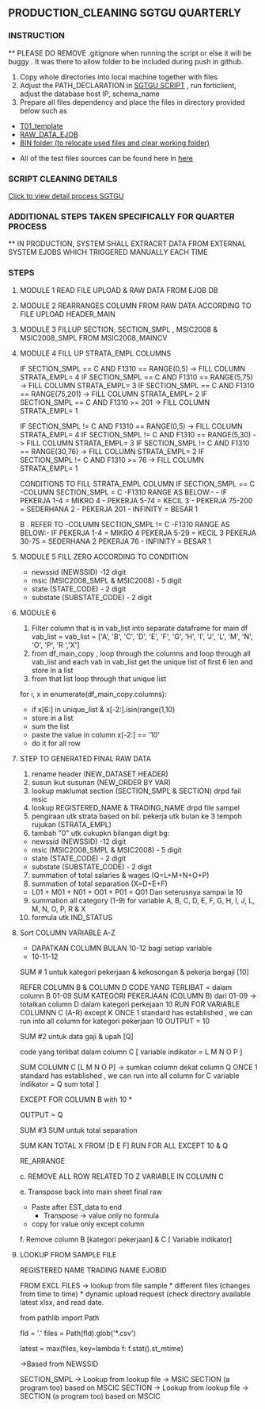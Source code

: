 ## PRODUCTION_CLEANING SGTGU QUARTERLY 

### INSTRUCTION 
** PLEASE DO REMOVE .gitignore when running the script or else it will be buggy  . It was there to allow folder to be included during push in github. 

1. Copy whole directories into local machine together with files 
2. Adjust the PATH_DECLARATION in [SGTGU SCRIPT](/SGTGU_QUATERLY.py) , run forticlient, adjust the database host IP, schema_name
3. Prepare all files dependency and place the files in directory provided below such as 
- [T01_template](./FILES_INPUT\T01) 
- [RAW_DATA_EJOB](./FILES_INPUT/RAW_DATA)
- [BIN folder (to relocate used files and clear working folder) ](./BIN)
* All of the test files sources can be found here in [here](https://drive.google.com/drive/folders/16SrTkh8FowwR6VQHvTy0NGhOWw-0L3Hn?usp=sharing)

### SCRIPT CLEANING DETAILS
[Click to view detail process SGTGU](<SGTGU PROCESS REV 3.html>)


### ADDITIONAL STEPS TAKEN SPECIFICALLY FOR QUARTER PROCESS 
** IN PRODUCTION, SYSTEM SHALL EXTRACRT DATA FROM EXTERNAL SYSTEM EJOBS WHICH TRIGGERED MANUALLY EACH TIME 

### STEPS

1. MODULE 1 READ FILE UPLOAD & RAW DATA FROM EJOB DB 
2. MODULE 2 REARRANGES COLUMN FROM RAW DATA ACCORDING TO FILE UPLOAD HEADER_MAIN
3. MODULE 3 FILLUP SECTION, SECTION_SMPL , MSIC2008 & MSIC2008_SMPL FROM MSIC2008_MAINCV	
4. MODULE 4 FILL UP STRATA_EMPL COLUMNS 

	IF SECTION_SMPL == C AND F1310 == RANGE(0,5) -> FILL COLUMN STRATA_EMPL= 4
	IF SECTION_SMPL == C AND F1310 == RANGE(5,75) -> FILL COLUMN STRATA_EMPL= 3
	IF SECTION_SMPL == C AND F1310 == RANGE(75,201) -> FILL COLUMN STRATA_EMPL= 2
	IF SECTION_SMPL == C AND F1310 >= 201 -> FILL COLUMN STRATA_EMPL= 1

	IF SECTION_SMPL != C AND F1310 == RANGE(0,5) -> FILL COLUMN STRATA_EMPL= 4
	IF SECTION_SMPL != C AND F1310 == RANGE(5,30) -> FILL COLUMN STRATA_EMPL= 3
	IF SECTION_SMPL != C AND F1310 == RANGE(30,76) -> FILL COLUMN STRATA_EMPL= 2
	IF SECTION_SMPL != C AND F1310 >= 76 -> FILL COLUMN STRATA_EMPL= 1

	CONDITIONS
	TO FILL STRATA_EMPL COLUMN 
	IF SECTION_SMPL == C
				-COLUMN SECTION_SMPL = C 
				-F1310 RANGE AS BELOW:- 
					- IF PEKERJA 1-4 = MIKRO 4
					- PEKERJA 5-74 = KECIL 3
					- PEKERJA 75-200 = SEDERHANA 2
					- PEKERJA 201 - INFINITY = BESAR 1 

	B . REFER TO 
				-COLUMN SECTION_SMPL != C 
				-F1310 RANGE AS BELOW:- 
						IF PEKERJA 1-4 = MIKRO 4
						PEKERJA 5-29 = KECIL 3
						PEKERJA 30-75 = SEDERHANA 2
						PEKERJA 76 - INFINITY = BESAR 1 

5. MODULE 5 FILL ZERO ACCORDING TO CONDITION
	- newssid (NEWSSID) -12 digit
	- msic (MSIC2008_SMPL & MSIC2008) - 5 digit
	- state (STATE_CODE) - 2 digit
	- substate (SUBSTATE_CODE) - 2 digit

6. MODULE 6 
	1. Filter column that is in vab_list into separate dataframe for main df 
	vab_list = vab_list = ['A', 'B', 'C', 'D', 'E', 'F', 'G', 'H', 'I', 'J', 'L', 'M', 'N', 'O', 'P', 'R ','X']
	2. from df_main_copy , loop through the columns and loop through all vab_list and each vab in vab_list get the unique list of first 6 len and store in a list 
	3. from that list loop through that unique list 

	for i, x in enumerate(df_main_copy.columns):
	- if x[6:] in unique_list & x[-2:].isin(range(1,10)
	- store in a list 
	- sum the list 
	- paste the value in column x[-2:] == '10'
	- do it for all row

7. STEP TO GENERATED FINAL RAW DATA
	1. rename header (NEW_DATASET HEADER)
	2. susun ikut susunan (NEW_ORDER BY VAR)
	3. lookup maklumat section (SECTION_SMPL & SECTION) drpd fail msic
	4. lookup REGISTERED_NAME & TRADING_NAME drpd file sampel
	5. pengiraan utk strata based on bil. pekerja utk bulan ke 3 tempoh rujukan (STRATA_EMPL)
	6. tambah "0" utk cukupkn bilangan digit bg: 
	- newssid (NEWSSID) -12 digit
	- msic (MSIC2008_SMPL & MSIC2008) - 5 digit
	- state (STATE_CODE) - 2 digit
	- substate (SUBSTATE_CODE) - 2 digit
	7. summation of total salaries & wages (Q=L+M+N+O+P)
	8. summation of total separation (X=D+E+F)
	- L01 + M01 + N01 + O01 + P01 = Q01  Dan seterusnya sampai la 10
	9. summation all category (1-9) for variable A, B, C, D, E, F, G, H, I, J, L, M, N, O, P, R & X 
	10. formula utk IND_STATUS

8. Sort COLUMN VARIABLE A-Z 
	- DAPATKAN COLUMN BULAN 10-12 bagi setiap variable 
	- 10-11-12

	SUM # 1  untuk kategori pekerjaan & kekosongan & pekerja bergaji [10] 

	REFER COLUMN B & COLUMN D 
	CODE YANG TERLIBAT = dalam column B 01-09
	SUM KATEGORI PEKERJAAN (COLUMN B) dari 01-09 ->
	totalkan column D dalam kategori perkejaan 10 
	RUN FOR VARIABLE COLUMNN C (A-R) except K 
	ONCE 1 standard has established , we can 
	run into all column for kategori pekerjaan 10
	OUTPUT = 10  



	SUM #2 untuk data gaji & upah [Q]

	code yang terlibat dalam column C [ variable indikator = L M N O P ]

	SUM COLUMN C [L M N O P] -> sumkan column dekat column Q 
	ONCE 1 standard has established , we can run into all column for C variable indikator = Q sum total  ]


	EXCEPT FOR COLUMN B with 10 * 

	OUTPUT = Q 

	SUM #3 SUM untuk total separation 

	SUM KAN TOTAL X FROM [D E F] 
	RUN FOR ALL EXCEPT 10 & Q

	RE_ARRANGE 


	c. REMOVE ALL ROW RELATED TO Z VARIABLE IN COLUMN C 

	e. Transpose back into main sheet final raw 

	- Paste after EST_data to end
		- Transpose → value only no formula
	- copy for value only except column

	f. Remove column B [kategori pekerjaan] & C [ Variable indikator]


9. LOOKUP FROM SAMPLE FILE 

	REGISTERED NAME 
	TRADING NAME 
	EJOBID

	FROM EXCL FILES 
	-> lookup from file sample * different files (changes from time to time) * dynamic upload request (check directory available latest xlsx, and read date. 

	from pathlib import Path

	fld = '.'
	files = Path(fld).glob('*.csv')

	latest = max(files, key=lambda f: f.stat().st_mtime)


	->Based from NEWSSID 



	SECTION_SMPL -> Lookup from lookup file -> MSIC SECTION (a program too) based on MSCIC
	SECTION -> Lookup from lookup file ->  SECTION (a program too) based on MSCIC




